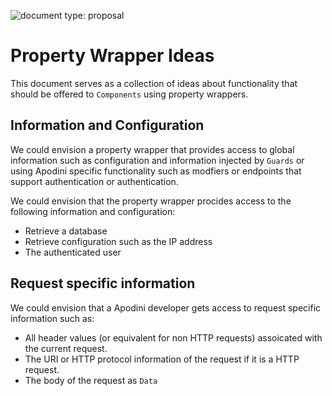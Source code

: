 ![document type: proposal](https://themomax.github.io/resources/markdown-labels/document_type_proposal.svg)

# Property Wrapper Ideas

This document serves as a collection of ideas about functionality that should be offered to `Components` using property wrappers.

## Information and Configuration

We could envision a property wrapper that provides access to global information such as configuration and information injected by `Guards` or using Apodini specific functionality such as modfiers or endpoints that support authentication or authentication.

We could envision that the property wrapper procides access to the following information and configuration:
* Retrieve a database
* Retrieve configuration such as the IP address
* The authenticated user

## Request specific information

We could envision that a Apodini developer gets access to request specific information such as:
* All header values (or equivalent for non HTTP requests) assoicated with the current request.
* The URI or HTTP protocol information of the request if it is a HTTP request.
* The body of the request as  `Data`  
